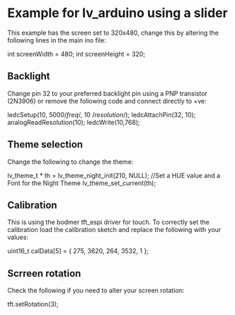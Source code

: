 # Example for lv_arduino using a slider

This example has the screen set to 320x480, change this by altering the following lines in the main ino file:

int screenWidth = 480;
int screenHeight = 320;

## Backlight

Change pin 32 to your preferred backlight pin using a PNP transistor (2N3906) or remove the following code and connect directly to +ve:

  ledcSetup(10, 5000/*freq*/, 10 /*resolution*/);
  ledcAttachPin(32, 10);
  analogReadResolution(10);
  ledcWrite(10,768);

## Theme selection

Change the following to change the theme:

  lv_theme_t * th = lv_theme_night_init(210, NULL);     //Set a HUE value and a Font for the Night Theme
  lv_theme_set_current(th);

## Calibration

This is using the bodmer tft_espi driver for touch. To correctly set the calibration load the calibration sketch and replace the following with your values:

  uint16_t calData[5] = { 275, 3620, 264, 3532, 1 };

## Scrreen rotation

Check the following if you need to alter your screen rotation:

  tft.setRotation(3);
